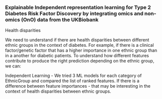 ### Explainable Independent representation learning for Type 2 Diabetes Risk Factor Discovery by integrating omics and non-omics (OnO) data from the UKBiobank

Health disparities

We need to understand if there are health disparities between different ethnic groups in the context of diabetes. For example, if there is a clinical factor/genetic factor that has a higher importance in one ethnic group than in a another for diabetic patients. To understand how different features contribute to produce the right prediction depending on the ethnic group, we can:

Independent Learning - We tried 3 ML models for each category of EthnicGroup and compared the list of ranked features. If there is a difference between feature importances - that may be interesting in the context of health disparities between ethnic groups.

